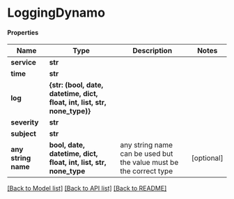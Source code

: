 # LoggingDynamo

#### Properties
Name | Type | Description | Notes
------------ | ------------- | ------------- | -------------
**service** | **str** |  | 
**time** | **str** |  | 
**log** | **{str: (bool, date, datetime, dict, float, int, list, str, none_type)}** |  | 
**severity** | **str** |  | 
**subject** | **str** |  | 
**any string name** | **bool, date, datetime, dict, float, int, list, str, none_type** | any string name can be used but the value must be the correct type | [optional]

[[Back to Model list]](../README.md#documentation-for-models) [[Back to API list]](../README.md#documentation-for-api-endpoints) [[Back to README]](../README.md)


